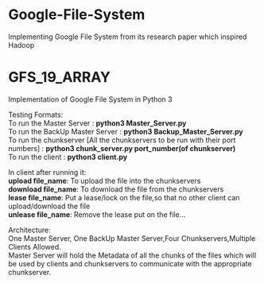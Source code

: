 # Google-File-System
Implementing Google File System from its research paper which inspired Hadoop


# GFS_19_ARRAY

Implementation of Google File System in Python 3


Testing Formats:<br>
To run the Master Server : <b>python3 Master_Server.py</b><br>
To run the BackUp Master Server : <b>python3 Backup_Master_Server.py</b><br>
To run the chunkserver [All the chunkservers to be run with their port numbers] : <b>python3 chunk_server.py port_number(of chunkserver)</b><br>
To run the client : <b>python3 client.py</b><br>

In client after running it:<br>
<b>upload file_name</b>: To upload the file into the chunkservers<br>
<b>download file_name</b>: To download the file from the chunkservers<br>
<b>lease file_name</b>: Put a lease/lock on the file,so that no other client can upload/download the file<br>
<b>unlease file_name</b>: Remove the lease put on the file...<br>





Architecture:<br>
One Master Server, One BackUp Master Server,Four Chunkservers,Multiple Clients Allowed.<br>
Master Server will hold the Metadata of all the chunks of the files which will be used by clients and chunkservers to communicate with the appropriate chunkserver.<br>


